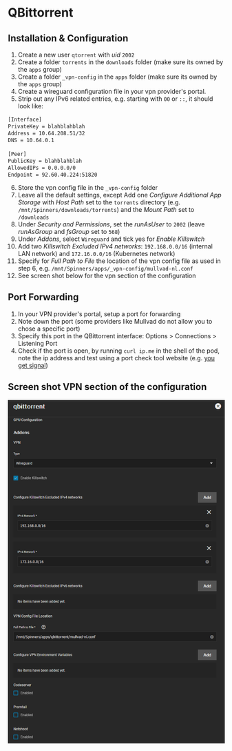 # QBittorrent

## Installation & Configuration
1. Create a new user `qtorrent` with _uid_ `2002`
1. Create a folder `torrents` in the `downloads` folder (make sure its owned by the `apps` group)
1. Create a folder `_vpn-config` in the `apps` folder (make sure its owned by the `apps` group)
1. Create a wireguard configuration file in your vpn provider's portal. 
1. Strip out any IPv6 related entries, e.g. starting with `00` or `::`, it should look like:
```
[Interface]
PrivateKey = blahblahblah
Address = 10.64.208.51/32
DNS = 10.64.0.1

[Peer]
PublicKey = blahblahblah
AllowedIPs = 0.0.0.0/0
Endpoint = 92.60.40.224:51820
```
6. Store the vpn config file in the `_vpn-config` folder
1. Leave all the default settings, except Add one _Configure Additional App Storage_ with _Host Path_ set to the `torrents` directory (e.g. `/mnt/Spinners/downloads/torrents`) and the _Mount Path_ set to `/downloads`
1. Under _Security and Permissions_, set the _runAsUser_ to `2002` (leave _runAsGroup_ and _fsGroup_ set to `568`)
1. Under _Addons_, select `Wireguard` and tick yes for _Enable Killswitch_
1. Add two _Killswitch Excluded IPv4 networks_: `192.168.0.0/16` (internal LAN network) and `172.16.0.0/16` (Kubernetes network)
1. Specify for _Full Path to File_ the location of the vpn config file as used in step 6, e.g. `/mnt/Spinners/apps/_vpn-config/mullvad-nl.conf`
1. See screen shot below for the vpn section of the configuration

## Port Forwarding
1. In your VPN provider's portal, setup a port for forwarding
2. Note down the port (some providers like Mullvad do not allow you to chose a specific port)
3. Specify this port in the QBittorrent interface: Options > Connections > Listening Port
4. Check if the port is open, by running `curl ip.me` in the shell of the pod, note the ip address and test using a port check tool website (e.g. [you get signal](https://www.yougetsignal.com/tools/open-ports/))

## Screen shot VPN section of the configuration

![VPN Wireguard settings](./images/vpn_wireguard_settings.png "VPN Wireguard settings")


